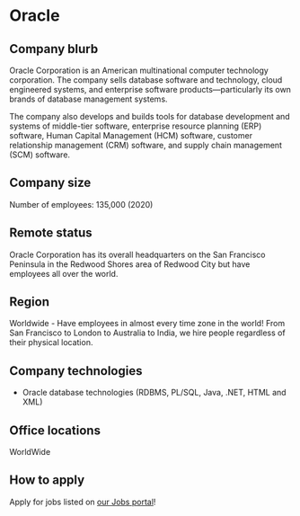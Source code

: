 # Oracle

## Company blurb

Oracle Corporation is an American multinational computer technology corporation.
The company sells database software and technology, cloud engineered systems, and enterprise software products—particularly its own brands of database management systems. 

The company also develops and builds tools for database development and systems of middle-tier software, enterprise resource planning (ERP) software, Human Capital Management (HCM) software, customer relationship management (CRM) software, and supply chain management (SCM) software.

## Company size

Number of employees: 135,000 (2020)

## Remote status

Oracle Corporation has its overall headquarters on the San Francisco Peninsula in the Redwood Shores area of Redwood City but have employees all over the world.

## Region

Worldwide - Have employees in almost every time zone in the world! From San Francisco to London to Australia to India, we hire people regardless of their physical location.

## Company technologies

- Oracle database technologies (RDBMS, PL/SQL, Java, .NET, HTML and XML)

## Office locations

WorldWide

## How to apply

Apply for jobs listed on [our Jobs portal](https://www.oracle.com/in/corporate/careers/)!
